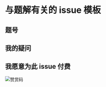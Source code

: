 # 与题解有关的 issue 模板

## 题号

## 我的疑问

## 我愿意为此 issue 付费

![赞赏码](https://github.com/aQuaYi/LeetCode-in-Go/master/.github/pay.png)
